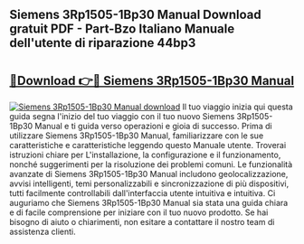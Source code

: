 ## Siemens 3Rp1505-1Bp30 Manual Download gratuit PDF - Part-Bzo Italiano Manuale dell'utente di riparazione 44bp3

# <h2><a href="http://dfgodk8.blite.top/?on=Siemens+3Rp1505-1Bp30+Manual">🔗Download 👉🔴 Siemens 3Rp1505-1Bp30 Manual</a></h2>

[![Siemens 3Rp1505-1Bp30 Manual download](https://i.imgur.com/lujVjoI.png)](http://dfgodk8.blite.top/?on=Siemens+3Rp1505-1Bp30+Manual)
Il tuo viaggio inizia qui questa guida segna l'inizio del tuo viaggio con il tuo nuovo Siemens 3Rp1505-1Bp30 Manual e ti guida verso operazioni e gioia di successo. Prima di utilizzare Siemens 3Rp1505-1Bp30 Manual, familiarizzare con le sue caratteristiche e caratteristiche leggendo questo Manuale utente. Troverai istruzioni chiare per L'installazione, la configurazione e il funzionamento, nonché suggerimenti per la risoluzione dei problemi comuni. Le funzionalità avanzate di Siemens 3Rp1505-1Bp30 Manual includono geolocalizzazione, avvisi intelligenti, temi personalizzabili e sincronizzazione di più dispositivi, tutti facilmente controllabili dall'interfaccia utente intuitiva e intuitiva. Ci auguriamo che Siemens 3Rp1505-1Bp30 Manual sia stata una guida chiara e di facile comprensione per iniziare con il tuo nuovo prodotto. Se hai bisogno di aiuto o chiarimenti, non esitare a contattare il nostro team di assistenza clienti.
